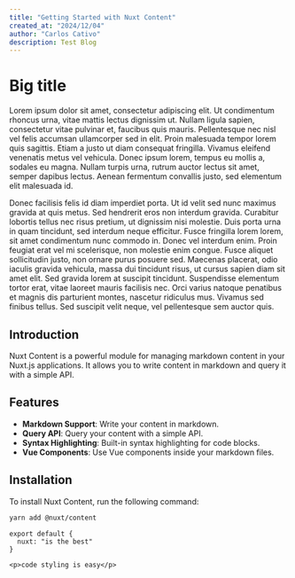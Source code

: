 ```yaml
---
title: "Getting Started with Nuxt Content"
created_at: "2024/12/04"
author: "Carlos Cativo"
description: Test Blog
---
```

# Big title


Lorem ipsum dolor sit amet, consectetur adipiscing elit. Ut condimentum rhoncus urna, vitae mattis lectus dignissim ut. Nullam ligula sapien, consectetur vitae pulvinar et, faucibus quis mauris. Pellentesque nec nisl vel felis accumsan ullamcorper sed in elit. Proin malesuada tempor lorem quis sagittis. Etiam a justo ut diam consequat fringilla. Vivamus eleifend venenatis metus vel vehicula. Donec ipsum lorem, tempus eu mollis a, sodales eu magna. Nullam turpis urna, rutrum auctor lectus sit amet, semper dapibus lectus. Aenean fermentum convallis justo, sed elementum elit malesuada id.

Donec facilisis felis id diam imperdiet porta. Ut id velit sed nunc maximus gravida at quis metus. Sed hendrerit eros non interdum gravida. Curabitur lobortis tellus nec risus pretium, ut dignissim nisi molestie. Duis porta urna in quam tincidunt, sed interdum neque efficitur. Fusce fringilla lorem lorem, sit amet condimentum nunc commodo in. Donec vel interdum enim. Proin feugiat erat vel mi scelerisque, non molestie enim congue. Fusce aliquet sollicitudin justo, non ornare purus posuere sed. Maecenas placerat, odio iaculis gravida vehicula, massa dui tincidunt risus, ut cursus sapien diam sit amet elit. Sed gravida lorem at suscipit tincidunt. Suspendisse elementum tortor erat, vitae laoreet mauris facilisis nec. Orci varius natoque penatibus et magnis dis parturient montes, nascetur ridiculus mus. Vivamus sed finibus tellus. Sed suscipit velit neque, vel pellentesque sem auctor quis.


## Introduction

Nuxt Content is a powerful module for managing markdown content in your Nuxt.js applications. It allows you to write content in markdown and query it with a simple API.

## Features

- **Markdown Support**: Write your content in markdown.
- **Query API**: Query your content with a simple API.
- **Syntax Highlighting**: Built-in syntax highlighting for code blocks.
- **Vue Components**: Use Vue components inside your markdown files.

## Installation

To install Nuxt Content, run the following command:

```bash
yarn add @nuxt/content
```

```js[nuxt.config.js]
export default {
  nuxt: "is the best"
}
```
```html[my-first-blog-post.md]
<p>code styling is easy</p>
```
